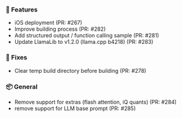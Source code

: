 ### 🚀 Features

- iOS deployment (PR: #267)
- Improve building process (PR: #282)
- Add structured output / function calling sample (PR: #281)
- Update LlamaLib to v1.2.0 (llama.cpp b4218) (PR: #283)

### 🐛 Fixes

- Clear temp build directory before building (PR: #278)

### 📦 General

- Remove support for extras (flash attention, iQ quants) (PR: #284)
- remove support for LLM base prompt (PR: #285)

